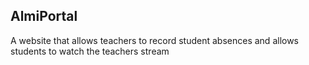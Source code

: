 ## AlmiPortal
A website that allows teachers to record student absences and allows students to watch the teachers stream
